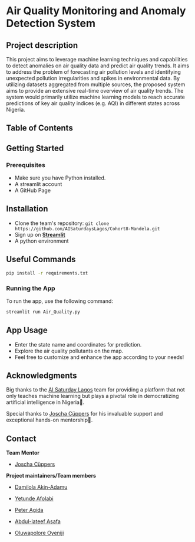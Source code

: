 # Air Quality Monitoring and Anomaly Detection System

## Project description 
This project aims to leverage machine learning techniques and capabilities to detect anomalies on air quality data and predict air quality trends. It aims to address the problem of forecasting air pollution levels and identifying unexpected pollution irregularities and spikes in environmental data. By utilizing datasets aggregated from multiple sources, the proposed system aims to provide an extensive real-time overview of air quality trends. The system would primarily utilize machine learning models to reach accurate predictions of key air quality indices (e.g. AQI) in different states across Nigeria.

## Table of Contents

## Getting Started 

### Prerequisites
- Make sure you have Python installed. 
- A streamlit account 
- A GitHub Page


## Installation
- Clone the team's repository: `git clone https://github.com/AISaturdaysLagos/Cohort8-Mandela.git`
- Sign up on **[Streamlit](https://streamlit.io/)**
- A python environment

## Useful Commands
```bash
pip install -r requirements.txt
```
### Running the App
To run the app, use the following command:
```bash
streamlit run Air_Quality.py
```
## App Usage
- Enter the state name and coordinates for prediction.
- Explore the air quality pollutants on the map.
- Feel free to customize and enhance the app according to your needs!

## Acknowledgments
Big thanks to the [AI Saturday Lagos](https://github.com/AISaturdaysLagos) team for providing a platform that not only teaches machine learning but plays a pivotal role in democratizing artificial intelligence in Nigeria🙌.

Special thanks to [Joscha Cüppers](https://www.linkedin.com/in/joscha-c%C3%BCppers-33aa13244/) for his invaluable support and exceptional hands-on mentorship🙌.

## Contact

**Team Mentor**

- [Joscha Cüppers](https://www.linkedin.com/in/joscha-c%C3%BCppers-33aa13244/)

**Project maintainers/Team members**

- [Damilola Akin-Adamu](https://www.linkedin.com/in/damilola-akin-adamu-46a954195)

- [Yetunde Afolabi](https://www.linkedin.com/in/yetundeafolabi007)

- [Peter Agida](http://linkedin.com/in/peter-agida-29aa2554)

- [Abdul-lateef Asafa](https://www.linkedin.com/in/abdullateef-asafa)

- [Oluwapolore Oyeniji](https://www.linkedin.com/in/oluwapolore-oyeniji-6661a4218?trk=contact-info)





